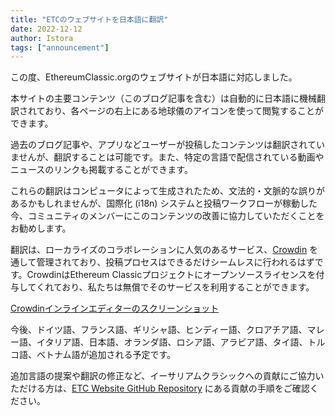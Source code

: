 ```yaml
---
title: "ETCのウェブサイトを日本語に翻訳"
date: 2022-12-12
author: Istora
tags: ["announcement"]
---
```


この度、EthereumClassic.orgのウェブサイトが日本語に対応しました。

本サイトの主要コンテンツ（このブログ記事を含む）は自動的に日本語に機械翻訳されており、各ページの右上にある地球儀のアイコンを使って閲覧することができます。

過去のブログ記事や、アプリなどユーザーが投稿したコンテンツは翻訳されていませんが、翻訳することは可能です。また、特定の言語で配信されている動画やニュースのリンクも掲載することができます。

これらの翻訳はコンピュータによって生成されたため、文法的・文脈的な誤りがあるかもしれませんが、国際化 (i18n) システムと投稿ワークフローが稼動した今、コミュニティのメンバーにこのコンテンツの改善に協力していただくことをお勧めします。

翻訳は、ローカライズのコラボレーションに人気のあるサービス、[Crowdin](https://crowdin.com) を通して管理されており、投稿プロセスはできるだけシームレスに行われるはずです。CrowdinはEthereum Classicプロジェクトにオープンソースライセンスを付与してくれており、私たちは無償でそのサービスを利用することができます。

[Crowdinインラインエディターのスクリーンショット](./crowdin.png)

今後、ドイツ語、フランス語、ギリシャ語、ヒンディー語、クロアチア語、マレー語、イタリア語、日本語、オランダ語、ロシア語、アラビア語、タイ語、トルコ語、ベトナム語が追加される予定です。

追加言語の提案や翻訳の修正など、イーサリアムクラシックへの貢献にご協力いただける方は、[ETC Website GitHub Repository](https://github.com/ethereumclassic/ethereumclassic.github.io) にある貢献の手順をご確認ください。

